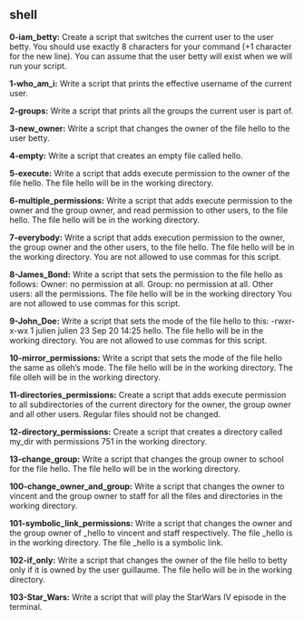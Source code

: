 ## shell


**0-iam_betty:** Create a script that switches the current user to the user betty.
You should use exactly 8 characters for your command (+1 character for the new line).
You can assume that the user betty will exist when we will run your script.


**1-who_am_i:** Write a script that prints the effective username of the current user.


**2-groups:** Write a script that prints all the groups the current user is part of.


**3-new_owner:** Write a script that changes the owner of the file hello to the user betty.


**4-empty:** Write a script that creates an empty file called hello.


**5-execute:** Write a script that adds execute permission to the owner of the file hello.
The file hello will be in the working directory.


**6-multiple_permissions:** Write a script that adds execute permission to the owner and the group owner, and read permission to other users, to the file hello.
The file hello will be in the working directory.


**7-everybody:** Write a script that adds execution permission to the owner, the group owner and the other users, to the file hello.
The file hello will be in the working directory.
You are not allowed to use commas for this script.  


**8-James_Bond:** Write a script that sets the permission to the file hello as follows:
Owner: no permission at all.
Group: no permission at all.
Other users: all the permissions.
The file hello will be in the working directory You are not allowed to use commas for this script.


**9-John_Doe:** Write a script that sets the mode of the file hello to this:
-rwxr-x-wx 1 julien julien 23 Sep 20 14:25 hello.
The file hello will be in the working directory.
You are not allowed to use commas for this script.


**10-mirror_permissions:** Write a script that sets the mode of the file hello the same as olleh’s mode.
The file hello will be in the working directory.
The file olleh will be in the working directory.


**11-directories_permissions:** Create a script that adds execute permission to all subdirectories of the current directory for the owner, the group owner and all other users. Regular files should not be changed.


**12-directory_permissions:** Create a script that creates a directory called my_dir with permissions 751 in the working directory.


**13-change_group:** Write a script that changes the group owner to school for the file hello.
The file hello will be in the working directory.


**100-change_owner_and_group:** Write a script that changes the owner to vincent and the group owner to staff for all the files and directories in the working directory.


**101-symbolic_link_permissions:** Write a script that changes the owner and the group owner of _hello to vincent and staff respectively.
The file _hello is in the working directory.
The file _hello is a symbolic link.


**102-if_only:** Write a script that changes the owner of the file hello to betty only if it is owned by the user guillaume.
The file hello will be in the working directory.


**103-Star_Wars:** Write a script that will play the StarWars IV episode in the terminal.
